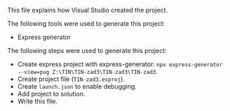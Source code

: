 This file explains how Visual Studio created the project.

The following tools were used to generate this project:
- Express generator

The following steps were used to generate this project:
- Create express project with express-generator: `npx express-generator --view=pug Z:\TIN\TIN-zad3\TIN-zad3\TIN-zad3`.
- Create project file (`TIN-zad3.esproj`).
- Create `launch.json` to enable debugging.
- Add project to solution.
- Write this file.

